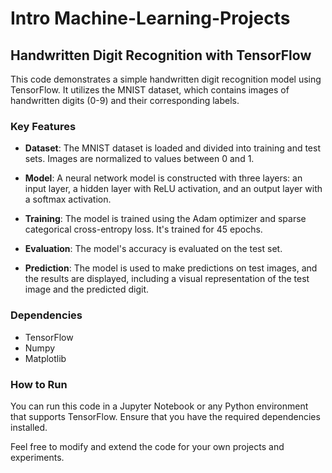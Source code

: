 # Intro Machine-Learning-Projects

## Handwritten Digit Recognition with TensorFlow

This code demonstrates a simple handwritten digit recognition model using TensorFlow. It utilizes the MNIST dataset, which contains images of handwritten digits (0-9) and their corresponding labels.

### Key Features

- **Dataset**: The MNIST dataset is loaded and divided into training and test sets. Images are normalized to values between 0 and 1.

- **Model**: A neural network model is constructed with three layers: an input layer, a hidden layer with ReLU activation, and an output layer with a softmax activation.

- **Training**: The model is trained using the Adam optimizer and sparse categorical cross-entropy loss. It's trained for 45 epochs.

- **Evaluation**: The model's accuracy is evaluated on the test set.

- **Prediction**: The model is used to make predictions on test images, and the results are displayed, including a visual representation of the test image and the predicted digit.

### Dependencies

- TensorFlow
- Numpy
- Matplotlib

### How to Run

You can run this code in a Jupyter Notebook or any Python environment that supports TensorFlow. Ensure that you have the required dependencies installed.

Feel free to modify and extend the code for your own projects and experiments.


